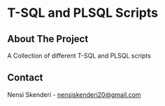 # T-SQL and PLSQL Scripts

## About The Project

A Collection of different T-SQL and PLSQL scripts

## Contact 
Nensi Skenderi - nensiskenderi20@gmail.com
